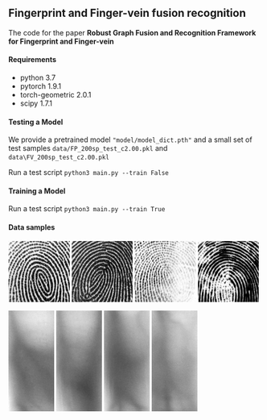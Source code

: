 ## Fingerprint and Finger-vein fusion recognition

The code for the paper **Robust Graph Fusion and Recognition Framework for Fingerprint and Finger-vein**

#### Requirements

- python 3.7
- pytorch 1.9.1
- torch-geometric 2.0.1
- scipy 1.7.1

#### Testing a Model

We provide a pretrained model `"model/model_dict.pth"` and a small set of test samples `data/FP_200sp_test_c2.00.pkl` and `data\FV_200sp_test_c2.00.pkl`

Run a test script `python3 main.py --train False`

#### Training a Model

Run a test script `python3 main.py --train True`

#### Data samples

<img src="data/fp0000.bmp" alt="fp0000" style="zoom:80%;" />    <img src="data\fp0040.bmp" alt="fp0040" style="zoom:80%;" />    <img src="data\fp0080.bmp" alt="fp0080" style="zoom:80%;" />    <img src="data\fp0130.bmp" alt="fp0130" style="zoom:80%;" />



<img src="data\fv0000.bmp" alt="fv0000" style="zoom:100%;" />       <img src="data\fv0010.bmp" alt="fv0010" style="zoom:100%;" />       <img src="data\fv0040.bmp" alt="fv0040" style="zoom:100%;" />        <img src="data\fv0140.bmp" alt="fv0140" style="zoom:100%;" />














